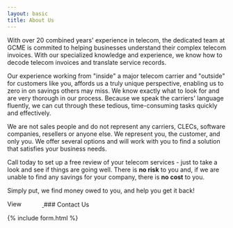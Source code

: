 ```yaml
---
layout: basic
title: About Us
---
```


With over 20 combined years' experience in telecom, the dedicated team at GCME is commited to helping businesses understand their complex telecom invoices.  With our specialized knowledge and experience, we know how to decode telecom invoices and translate service records.

Our experience working from "inside" a major telecom carrier and "outside" for customers like you, affords us a truly unique perspective, enabling us to zero in on savings others may miss. We know exactly what to look for and are very thorough in our process. Because we speak the carriers' language fluently, we can cut through these tedious, time-consuming tasks quickly and effectively.

We are not sales people and do not represent any carriers, CLECs, software companies, resellers or anyone else. We represent you, the customer, and only you.  We offer several options and will work with you to find a solution that satisfies your business needs.

Call today to set up a free review of your telecom services - just to take a look and see if things are going well. There is **no risk** to you and, if we are unable to find any savings for your company, there is **no cost** to you. 

Simply put, we find money owed to you, and help you get it back!  

<a href="http://www.linkedin.com/in/gegeland">
<img src="http://www.linkedin.com/img/webpromo/btn_liprofile_blue_80x15.png" width="80" height="15" border="0" alt="View Gretchen Egeland's profile on LinkedIn">
</a>

<a name="contact"/>
### Contact Us

{% include form.html %}
